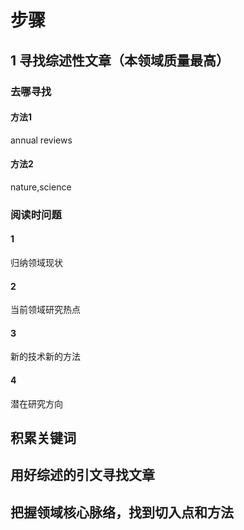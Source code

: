 
# 步骤

## 1 寻找综述性文章（本领域质量最高）

### 去哪寻找

#### 方法1

annual reviews

#### 方法2

nature,science

### 阅读时问题

#### 1

归纳领域现状

#### 2

当前领域研究热点

#### 3

新的技术新的方法

#### 4

潜在研究方向

## 积累关键词

## 用好综述的引文寻找文章

## 把握领域核心脉络，找到切入点和方法

‍
